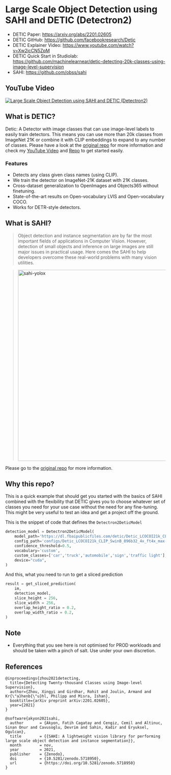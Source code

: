 # Large Scale Object Detection using SAHI and DETIC (Detectron2)

- DETIC Paper: https://arxiv.org/abs/2201.02605
- DETIC GitHub: https://github.com/facebookresearch/Detic
- DETIC Explainer Video: https://www.youtube.com/watch?v=Xw2icCN5ZpM
- DETIC Quick Start in Studiolab: https://github.com/machinelearnear/detic-detecting-20k-classes-using-image-level-supervision
- SAHI: https://github.com/obss/sahi

## YouTube Video
[![Large Scale Object Detection using SAHI and DETIC (Detectron2)](https://img.youtube.com/vi/r-QGxuMMWfA/0.jpg)](https://www.youtube.com/watch?v=r-QGxuMMWfA)

## What is DETIC?

Detic: A Detector with image classes that can use image-level labels to easily train detectors. This means you can use more than 20k classes from ImageNet 21K or combine it with CLIP embeddings to expand to any number of classes. Please have a look at the [original repo](https://github.com/facebookresearch/Detic) for more information and check my [YouTube Video](https://www.youtube.com/watch?v=Xw2icCN5ZpM) and [Repo](https://github.com/machinelearnear/detic-detecting-20k-classes-using-image-level-supervision) to get started easily.

### Features
- Detects any class given class names (using CLIP).
- We train the detector on ImageNet-21K dataset with 21K classes.
- Cross-dataset generalization to OpenImages and Objects365 without finetuning.
- State-of-the-art results on Open-vocabulary LVIS and Open-vocabulary COCO.
- Works for DETR-style detectors.

## What is SAHI?

> Object detection and instance segmentation are by far the most important fields of applications in Computer Vision. 
> However, detection of small objects and inference on large images are still major issues in practical usage. 
> Here comes the SAHI to help developers overcome these real-world problems with many vision utilities.

> <a href="https://huggingface.co/spaces/fcakyon/sahi-yolox"><img width="600" src="https://user-images.githubusercontent.com/34196005/144092739-c1d9bade-a128-4346-947f-424ce00e5c4f.gif" alt="sahi-yolox"></a> 

Please go to the [original repo](https://github.com/obss/sahi) for more information. 

## Why this repo?

This is a quick example that should get you started with the basics of SAHI combined with the flexibility that DETIC gives you to choose whatever set of classes you need for your use case without the need for any fine-tuning. This might be very useful to test an idea and get a project off the ground.

This is the snippet of code that defines the `Detectron2DeticModel`

```python
detection_model = Detectron2DeticModel(
    model_path='https://dl.fbaipublicfiles.com/detic/Detic_LCOCOI21k_CLIP_SwinB_896b32_4x_ft4x_max-size.pth',
    config_path='configs/Detic_LCOCOI21k_CLIP_SwinB_896b32_4x_ft4x_max-size.yaml',
    confidence_threshold=0.5,
    vocabulary='custom',
    custom_classes=['car','truck','automobile','sign','traffic light'],
    device="cuda",
)
```

And this, what you need to run to get a sliced prediction

```python
result = get_sliced_prediction(
    im,
    detection_model,
    slice_height = 256,
    slice_width = 256,
    overlap_height_ratio = 0.2,
    overlap_width_ratio = 0.2,
)
```

## Note

- Everything that you see here is not optimised for PROD workloads and should be taken with a pinch of salt. Use under your own discretion.

## References

```bibtext
@inproceedings{zhou2021detecting,
  title={Detecting Twenty-thousand Classes using Image-level Supervision},
  author={Zhou, Xingyi and Girdhar, Rohit and Joulin, Armand and Kr{\"a}henb{\"u}hl, Philipp and Misra, Ishan},
  booktitle={arXiv preprint arXiv:2201.02605},
  year={2021}
}
```

```bibtext
@software{akyon2021sahi,
  author       = {Akyon, Fatih Cagatay and Cengiz, Cemil and Altinuc, Sinan Onur and Cavusoglu, Devrim and Sahin, Kadir and Eryuksel, Ogulcan},
  title        = {{SAHI: A lightweight vision library for performing large scale object detection and instance segmentation}},
  month        = nov,
  year         = 2021,
  publisher    = {Zenodo},
  doi          = {10.5281/zenodo.5718950},
  url          = {https://doi.org/10.5281/zenodo.5718950}
}
```

